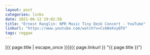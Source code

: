 ```yaml
---
layout: post
categories: links
date: 2021-06-12 19:02:58
title: "Ernest Ranglin: NPR Music Tiny Desk Concert - YouTube"
linkurl: "https://www.youtube.com/watch?v=CsbWsKvyQTU"
tags: reggae
---
```

[{{ page.title | escape_once }}]({{ page.linkurl }} "{{ page.title }}")
